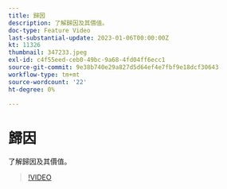 ```yaml
---
title: 歸因
description: 了解歸因及其價值。
doc-type: Feature Video
last-substantial-update: 2023-01-06T00:00:00Z
kt: 11326
thumbnail: 347233.jpeg
exl-id: c4f55eed-ceb0-49bc-9a68-4fd04ff6ecc1
source-git-commit: 9e38b740e29a827d5d64ef4e7fbf9e18dcf30643
workflow-type: tm+mt
source-wordcount: '22'
ht-degree: 0%

---
```


# 歸因

了解歸因及其價值。

>[!VIDEO](https://video.tv.adobe.com/v/347233/?quality=12&learn=on)
